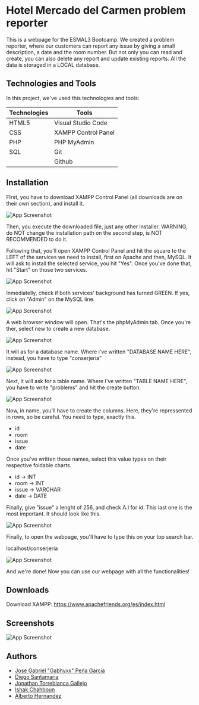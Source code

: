 # Hotel Mercado del Carmen problem reporter

This is a webpage for the ESMAL3 Bootcamp. We created a problem reporter, where our customers can report any issue by giving a small description, a date and the room number. But not only you can read and create, you can also delete any report and update existing reports. All the data is storaged in a LOCAL database.
## Technologies and Tools

In this project, we've used this technologies and tools:

| Technologies | Tools |
| ------------- | -------------|
| HTML5 | Visual Studio Code |
| CSS | XAMPP Control Panel |
| PHP | PHP MyAdmin
| SQL | Git |
|  | Github |


## Installation

FIrst, you have to download XAMPP Control Panel (all downloads are on their own section), and install it. 

![App Screenshot](./public/img/Step1.png)

Then, you execute the downloaded file, just any other installer. WARNING, do NOT change the installation path on the second step, is NOT RECOMMENDED to do it.

Following that, you'll open XAMPP Control Panel and hit the square to the LEFT of the services we need to install, first on Apache and then, MySQL. It will ask to install the selected service, you hit "Yes". Once you've done that, hit "Start" on those two services.

![App Screenshot](./public/img/Step2.png)

Inmediatelly, check if both services' background has turned GREEN. If yes, click on "Admin" on the MySQL line.

![App Screenshot](./public/img/Step3.png)

A web browser window will open. That's the phpMyAdmin tab. Once you're ther, select new to create a new database.

![App Screenshot](./public/img/Step4.png)

It will as for a database name. Where i've written "DATABASE NAME HERE", instead, you have to type "conserjeria"

![App Screenshot](./public/img/Step5.png)

Next, it will ask for a table name. Where i've written "TABLE NAME HERE", you have to write "problems" and hit the create button.

![App Screenshot](./public/img/Step6.png)

Now, in name, you'll have to create the columns. Here, they're repressented in rows, so be careful. You need to type, exactly this.

- id
- room
- issue
- date    

Once you've written those names, select this value types on their respective foldable charts.

- id -> INT
- room -> INT
- issue -> VARCHAR
- date -> DATE

Finally, give "issue" a lenght of 256, and check A.I for id. This last one is the most important. It should look like this.

![App Screenshot](./public/img/Step7.png)

Finally, to open the webpage, you'll have to type this on your top search bar.

localhost/conserjeria

![App Screenshot](./public/img/Step8.png)

And we're done! Now you can use our webpage with all the functionalities!


## Downloads

Download XAMPP: https://www.apachefriends.org/es/index.html
## Screenshots

![App Screenshot](./public/img/Screenshot.png)


## Authors

- [Jose Gabriel "Gabhyxx" Peña García](https://www.github.com/Gabhyxx)
- [Diego Santamaria](https://github.com/DinGo21)
- [Jonathan Torreblanca Gallejo](https://github.com/Leonkeneddy86)
- [Ishak Chahboun](https://github.com/ruzo0)
- [Alberto Hernandez](https://github.com/TOKIO-V2)